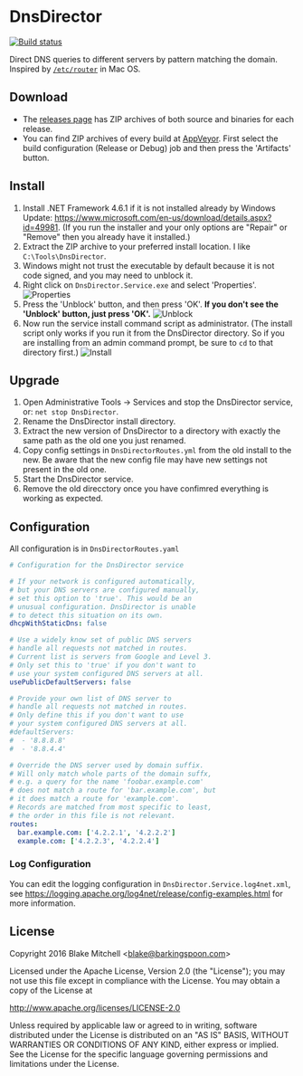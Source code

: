 # DnsDirector
[![Build status](https://ci.appveyor.com/api/projects/status/dgbuyqn9e94ri105?svg=true)](https://ci.appveyor.com/project/kalahari/dnsdirector)

Direct DNS queries to different servers by pattern matching the domain.
Inspired by [`/etc/router`](http://hints.macworld.com/article.php?story=2004062902195410) in Mac OS.

## Download
* The [releases page](https://github.com/kalahari/DnsDirector/releases) has ZIP archives of both source and binaries for each release.
* You can find ZIP archives of every build at [AppVeyor](https://ci.appveyor.com/project/kalahari/dnsdirector). First select the build configuration (Release or Debug) job and then press the 'Artifacts' button.

## Install
1. Install .NET Framework 4.6.1 if it is not installed already by Windows Update: https://www.microsoft.com/en-us/download/details.aspx?id=49981. (If you run the installer and your only options are "Repair" or "Remove" then you already have it installed.)
1. Extract the ZIP archive to your preferred install location. I like `C:\Tools\DnsDirector`.
1. Windows might not trust the executable by default because it is not code signed, and you may need to unblock it.
  1. Right click on `DnsDirector.Service.exe` and select 'Properties'. ![Properties](https://raw.githubusercontent.com/wiki/kalahari/DnsDirector/img/DnsDirector_Unblock_1.png)
  1. Press the 'Unblock' button, and then press 'OK'. **If you don't see the 'Unblock' button, just press 'OK'.** ![Unblock](https://raw.githubusercontent.com/wiki/kalahari/DnsDirector/img/DnsDirector_Unblock_2.png)
1. Now run the service install command script as administrator. (The install script only works if you run it from the DnsDirector directory. So if you are installing from an admin command prompt, be sure to `cd` to that directory first.) ![Install](https://raw.githubusercontent.com/wiki/kalahari/DnsDirector/img/DnsDirector_Install.png)

## Upgrade
1. Open Administrative Tools -> Services and stop the DnsDirector service, or: `net stop DnsDirector`.
1. Rename the DnsDirector install directory.
1. Extract the new version of DnsDirector to a directory with exactly the same path as the old one you just renamed.
1. Copy config settings in `DnsDirectorRoutes.yml` from the old install to the new. Be aware that the new config file may have new settings not present in the old one.
1. Start the DnsDirector service.
1. Remove the old direcctory once you have confimred everything is working as expected.

## Configuration
All configuration is in `DnsDirectorRoutes.yaml`

```yaml
# Configuration for the DnsDirector service

# If your network is configured automatically,
# but your DNS servers are configured manually,
# set this option to 'true'. This would be an
# unusual configuration. DnsDirector is unable
# to detect this situation on its own.
dhcpWithStaticDns: false

# Use a widely know set of public DNS servers
# handle all requests not matched in routes.
# Current list is servers from Google and Level 3.
# Only set this to 'true' if you don't want to
# use your system configured DNS servers at all.
usePublicDefaultServers: false

# Provide your own list of DNS server to
# handle all requests not matched in routes.
# Only define this if you don't want to use
# your system configured DNS servers at all.
#defaultServers:
#  - '8.8.8.8'
#  - '8.8.4.4'

# Override the DNS server used by domain suffix.
# Will only match whole parts of the domain suffx,
# e.g. a query for the name 'foobar.example.com'
# does not match a route for 'bar.example.com', but
# it does match a route for 'example.com'.
# Records are matched from most specific to least,
# the order in this file is not relevant.
routes:
  bar.example.com: ['4.2.2.1', '4.2.2.2']
  example.com: ['4.2.2.3', '4.2.2.4']
```

### Log Configuration
You can edit the logging configuration in `DnsDirector.Service.log4net.xml`,
see https://logging.apache.org/log4net/release/config-examples.html for more information.

## License
Copyright 2016 Blake Mitchell &lt;blake@barkingspoon.com&gt;

Licensed under the Apache License, Version 2.0 (the "License");
you may not use this file except in compliance with the License.
You may obtain a copy of the License at

http://www.apache.org/licenses/LICENSE-2.0

Unless required by applicable law or agreed to in writing, software
distributed under the License is distributed on an "AS IS" BASIS,
WITHOUT WARRANTIES OR CONDITIONS OF ANY KIND, either express or implied.
See the License for the specific language governing permissions and
limitations under the License.
